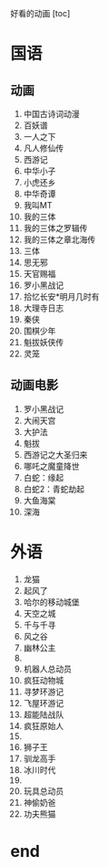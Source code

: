 好看的动画
[toc]

# 国语
## 动画
1. 中国古诗词动漫
2. 百妖谱
3. 一人之下
4. 凡人修仙传
5. 西游记
6. 中华小子
7. 小虎还乡
8. 中华奇谭
9. 我叫MT
10. 我的三体
11. 我的三体之罗辑传
12. 我的三体之章北海传
13. 三体
14. 思无邪
15. 天官赐福
16. 罗小黑战记
17. 拾忆长安*明月几时有
18. 大理寺日志
19. 秦侠
20. 围棋少年
21. 魁拔妖侠传
22. 灵笼

## 动画电影
1. 罗小黑战记
2. 大闹天宫
3. 大护法
4. 魁拔
5. 西游记之大圣归来
6. 哪吒之魔童降世
7. 白蛇：缘起
8. 白蛇2：青蛇劫起
9. 大鱼海棠
10. 深海

# 外语
1. 龙猫
2. 起风了
3. 哈尔的移动城堡
4. 天空之城
5. 千与千寻
6. 风之谷
7. 幽林公主
8. 
9. 机器人总动员
10. 疯狂动物城
11. 寻梦环游记
12. 飞屋环游记
13. 超能陆战队
14. 疯狂原始人
15. 
16. 狮子王
17. 驯龙高手
18. 冰川时代
19. 
20. 玩具总动员
21. 神偷奶爸
22. 功夫熊猫


# end
